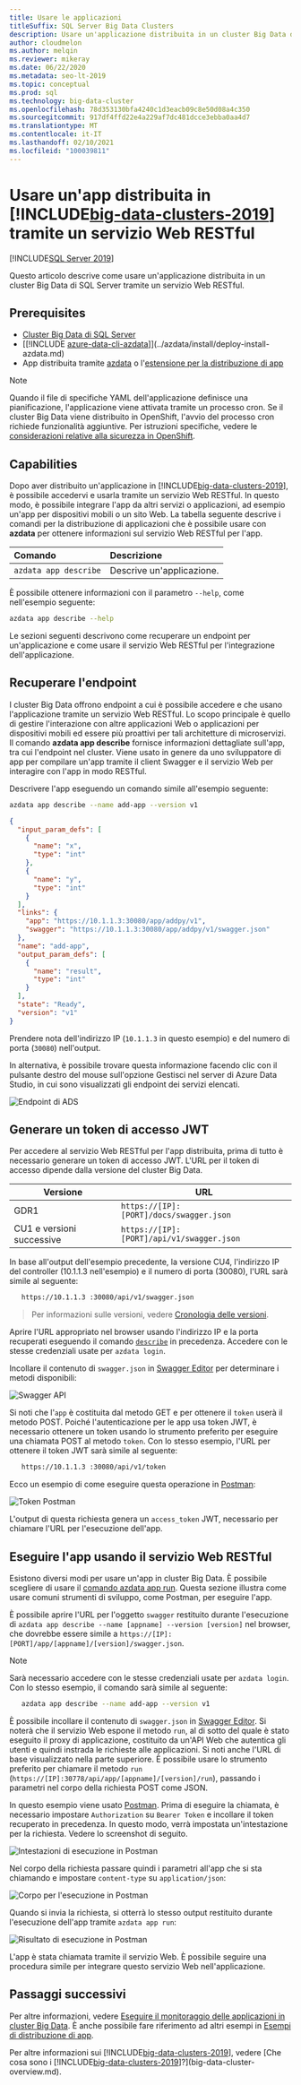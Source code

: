 ```yaml
---
title: Usare le applicazioni
titleSuffix: SQL Server Big Data Clusters
description: Usare un'applicazione distribuita in un cluster Big Data di SQL Server tramite un servizio Web RESTful.
author: cloudmelon
ms.author: melqin
ms.reviewer: mikeray
ms.date: 06/22/2020
ms.metadata: seo-lt-2019
ms.topic: conceptual
ms.prod: sql
ms.technology: big-data-cluster
ms.openlocfilehash: 78d353130bfa4240c1d3eacb09c8e50d08a4c350
ms.sourcegitcommit: 917df4ffd22e4a229af7dc481dcce3ebba0aa4d7
ms.translationtype: MT
ms.contentlocale: it-IT
ms.lasthandoff: 02/10/2021
ms.locfileid: "100039811"
---
```

# <a name="consume-an-app-deployed-on-big-data-clusters-2019-using-a-restful-web-service"></a>Usare un'app distribuita in [!INCLUDE[big-data-clusters-2019](../includes/ssbigdataclusters-ss-nover.md)] tramite un servizio Web RESTful

[!INCLUDE[SQL Server 2019](../includes/applies-to-version/sqlserver2019.md)]

Questo articolo descrive come usare un'applicazione distribuita in un cluster Big Data di SQL Server tramite un servizio Web RESTful.

## <a name="prerequisites"></a>Prerequisites

- [Cluster Big Data di SQL Server](deployment-guidance.md)
- [[!INCLUDE [azure-data-cli-azdata](../includes/azure-data-cli-azdata.md)]](../azdata/install/deploy-install-azdata.md)
- App distribuita tramite [azdata](app-create.md) o l'[estensione per la distribuzione di app](app-deployment-extension.md)

> [!NOTE]
> Quando il file di specifiche YAML dell'applicazione definisce una pianificazione, l'applicazione viene attivata tramite un processo cron. Se il cluster Big Data viene distribuito in OpenShift, l'avvio del processo cron richiede funzionalità aggiuntive. Per istruzioni specifiche, vedere le [considerazioni relative alla sicurezza in OpenShift](concept-application-deployment.md#app-deploy-security).

## <a name="capabilities"></a>Capabilities

Dopo aver distribuito un'applicazione in [!INCLUDE[big-data-clusters-2019](../includes/ssbigdataclusters-ver15.md)], è possibile accedervi e usarla tramite un servizio Web RESTful. In questo modo, è possibile integrare l'app da altri servizi o applicazioni, ad esempio un'app per dispositivi mobili o un sito Web. La tabella seguente descrive i comandi per la distribuzione di applicazioni che è possibile usare con **azdata** per ottenere informazioni sul servizio Web RESTful per l'app.

|Comando |Descrizione |
|:---|:---|
|`azdata app describe` | Descrive un'applicazione. |

È possibile ottenere informazioni con il parametro `--help`, come nell'esempio seguente:

```bash
azdata app describe --help
```

Le sezioni seguenti descrivono come recuperare un endpoint per un'applicazione e come usare il servizio Web RESTful per l'integrazione dell'applicazione.

## <a name="retrieve-the-endpoint"></a>Recuperare l'endpoint

I cluster Big Data offrono endpoint a cui è possibile accedere e che usano l'applicazione tramite un servizio Web RESTful. Lo scopo principale è quello di gestire l'interazione con altre applicazioni Web o applicazioni per dispositivi mobili ed essere più proattivi per tali architetture di microservizi. Il comando **azdata app describe** fornisce informazioni dettagliate sull'app, tra cui l'endpoint nel cluster. Viene usato in genere da uno sviluppatore di app per compilare un'app tramite il client Swagger e il servizio Web per interagire con l'app in modo RESTful.

Descrivere l'app eseguendo un comando simile all'esempio seguente:

```bash
azdata app describe --name add-app --version v1
```

```json
{
  "input_param_defs": [
    {
      "name": "x",
      "type": "int"
    },
    {
      "name": "y",
      "type": "int"
    }
  ],
  "links": {
    "app": "https://10.1.1.3:30080/app/addpy/v1",
    "swagger": "https://10.1.1.3:30080/app/addpy/v1/swagger.json"
  },
  "name": "add-app",
  "output_param_defs": [
    {
      "name": "result",
      "type": "int"
    }
  ],
  "state": "Ready",
  "version": "v1"
}
```

Prendere nota dell'indirizzo IP (`10.1.1.3` in questo esempio) e del numero di porta (`30080`) nell'output.

In alternativa, è possibile trovare questa informazione facendo clic con il pulsante destro del mouse sull'opzione Gestisci nel server di Azure Data Studio, in cui sono visualizzati gli endpoint dei servizi elencati.

![Endpoint di ADS](media/big-data-cluster-consume-apps/ads_end_point.png)

## <a name="generate-a-jwt-access-token"></a>Generare un token di accesso JWT

Per accedere al servizio Web RESTful per l'app distribuita, prima di tutto è necessario generare un token di accesso JWT. L'URL per il token di accesso dipende dalla versione del cluster Big Data. 

|Versione |URL|
|------------|------|
|GDR1|  `https://[IP]:[PORT]/docs/swagger.json`|
|CU1 e versioni successive| `https://[IP]:[PORT]/api/v1/swagger.json`|

 In base all'output dell'esempio precedente, la versione CU4, l'indirizzo IP del controller (10.1.1.3 nell'esempio) e il numero di porta (30080), l'URL sarà simile al seguente: 
 
 ```bash
    https://10.1.1.3 :30080/api/v1/swagger.json
```
 
> Per informazioni sulle versioni, vedere [Cronologia delle versioni](release-notes-big-data-cluster.md#release-history).

Aprire l'URL appropriato nel browser usando l'indirizzo IP e la porta recuperati eseguendo il comando [`describe`](#retrieve-the-endpoint) in precedenza. Accedere con le stesse credenziali usate per `azdata login`.

Incollare il contenuto di `swagger.json` in [Swagger Editor](https://editor.swagger.io) per determinare i metodi disponibili:

![Swagger API](media/big-data-cluster-consume-apps/api_swagger.png)

Si noti che l'`app` è costituita dal metodo GET e per ottenere il `token` userà il metodo POST. Poiché l'autenticazione per le app usa token JWT, è necessario ottenere un token usando lo strumento preferito per eseguire una chiamata POST al metodo `token`. Con lo stesso esempio, l'URL per ottenere il token JWT sarà simile al seguente:

 ```bash
    https://10.1.1.3 :30080/api/v1/token
```


Ecco un esempio di come eseguire questa operazione in [Postman](https://www.getpostman.com/):

![Token Postman](media/big-data-cluster-consume-apps/postman_token.png)


L'output di questa richiesta genera un `access_token` JWT, necessario per chiamare l'URL per l'esecuzione dell'app.

## <a name="execute-the-app-using-the-restful-web-service"></a>Eseguire l'app usando il servizio Web RESTful

Esistono diversi modi per usare un'app in cluster Big Data. È possibile scegliere di usare il [comando azdata app run](app-create.md). Questa sezione illustra come usare comuni strumenti di sviluppo, come Postman, per eseguire l'app. 

È possibile aprire l'URL per l'oggetto `swagger` restituito durante l'esecuzione di `azdata app describe --name [appname] --version [version]` nel browser, che dovrebbe essere simile a `https://[IP]:[PORT]/app/[appname]/[version]/swagger.json`. 

> [!NOTE]
> Sarà necessario accedere con le stesse credenziali usate per `azdata login`. Con lo stesso esempio, il comando sarà simile al seguente:

 ```bash
    azdata app describe --name add-app --version v1
```

È possibile incollare il contenuto di `swagger.json` in [Swagger Editor](https://editor.swagger.io). Si noterà che il servizio Web espone il metodo `run`, al di sotto del quale è stato eseguito il proxy di applicazione, costituito da un'API Web che autentica gli utenti e quindi instrada le richieste alle applicazioni. Si noti anche l'URL di base visualizzato nella parte superiore. È possibile usare lo strumento preferito per chiamare il metodo `run` (`https://[IP]:30778/api/app/[appname]/[version]/run`), passando i parametri nel corpo della richiesta POST come JSON. 


In questo esempio viene usato [Postman](https://www.getpostman.com/). Prima di eseguire la chiamata, è necessario impostare `Authorization` su `Bearer Token` e incollare il token recuperato in precedenza. In questo modo, verrà impostata un'intestazione per la richiesta. Vedere lo screenshot di seguito.

![Intestazioni di esecuzione in Postman](media/big-data-cluster-consume-apps/postman_run_1.png)

Nel corpo della richiesta passare quindi i parametri all'app che si sta chiamando e impostare `content-type` su `application/json`:

![Corpo per l'esecuzione in Postman](media/big-data-cluster-consume-apps/postman_run_2.png)

Quando si invia la richiesta, si otterrà lo stesso output restituito durante l'esecuzione dell'app tramite `azdata app run`:

![Risultato di esecuzione in Postman](media/big-data-cluster-consume-apps/postman_result.png)

L'app è stata chiamata tramite il servizio Web. È possibile seguire una procedura simile per integrare questo servizio Web nell'applicazione.


## <a name="next-steps"></a>Passaggi successivi

Per altre informazioni, vedere [Eseguire il monitoraggio delle applicazioni in cluster Big Data](app-monitor.md). È anche possibile fare riferimento ad altri esempi in [Esempi di distribuzione di app](https://aka.ms/sql-app-deploy).

Per altre informazioni sui [!INCLUDE[big-data-clusters-2019](../includes/ssbigdataclusters-ss-nover.md)], vedere [Che cosa sono i [!INCLUDE[big-data-clusters-2019](../includes/ssbigdataclusters-ver15.md)]?](big-data-cluster-overview.md).
